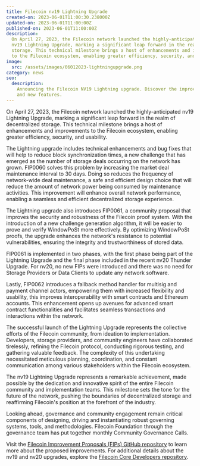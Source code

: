 ```yaml
---
title: Filecoin nv19 Lightning Upgrade
created-on: 2023-06-01T11:00:30.238000Z
updated-on: 2023-06-01T11:00:00Z
published-on: 2023-06-01T11:00:00Z
description:
  On April 27, 2023, the Filecoin network launched the highly-anticipated
  nv19 Lightning Upgrade, marking a significant leap forward in the realm of decentralized
  storage. This technical milestone brings a host of enhancements and improvements
  to the Filecoin ecosystem, enabling greater efficiency, security, and usability.
image:
  src: /assets/images/06012023-lightningupgrade.png
category: news
seo:
  description:
    Announcing the Filecoin NV19 Lightning upgrade. Discover the improvements
    and new features.
---
```


On April 27, 2023, the Filecoin network launched the highly-anticipated nv19 Lightning Upgrade, marking a significant leap forward in the realm of decentralized storage. This technical milestone brings a host of enhancements and improvements to the Filecoin ecosystem, enabling greater efficiency, security, and usability.

The Lightning upgrade includes technical enhancements and bug fixes that will help to reduce block synchronization times, a new challenge that has emerged as the number of storage deals occurring on the network has grown. FIP0060 solves this problem by increasing the market deal maintenance interval to 30 days. Doing so reduces the frequency of network-wide deal maintenance, a safe and efficient design choice that will reduce the amount of network power being consumed by maintenance activities. This improvement will enhance overall network performance, enabling a seamless and efficient decentralized storage experience.

The Lightning upgrade also introduces FIP0061, a community proposal that improves the security and robustness of the Filecoin proof system. With the introduction of a new challenge generation algorithm, it will be easier to prove and verify WindowPoSt more effectively. By optimizing WindowPoSt proofs, the upgrade enhances the network's resistance to potential vulnerabilities, ensuring the integrity and trustworthiness of stored data.

FIP0061 is implemented in two phases, with the first phase being part of the Lightning Upgrade and the final phase included in the recent nv20 Thunder Upgrade. For nv20, no new FIPs were introduced and there was no need for Storage Providers or Data Clients to update any network software.

Lastly, FIP0062 introduces a fallback method handler for multisig and payment channel actors, empowering them with increased flexibility and usability, this improves interoperability with smart contracts and Ethereum accounts. This enhancement opens up avenues for advanced smart contract functionalities and facilitates seamless transactions and interactions within the network.

The successful launch of the Lightning Upgrade represents the collective efforts of the Filecoin community, from ideation to implementation. Developers, storage providers, and community engineers have collaborated tirelessly, refining the Filecoin protocol, conducting rigorous testing, and gathering valuable feedback. The complexity of this undertaking necessitated meticulous planning, coordination, and constant communication among various stakeholders within the Filecoin ecosystem.

The nv19 Lightning Upgrade represents a remarkable achievement, made possible by the dedication and innovative spirit of the entire Filecoin community and implementation teams. This milestone sets the tone for the future of the network, pushing the boundaries of decentralized storage and reaffirming Filecoin's position at the forefront of the industry.

Looking ahead, governance and community engagement remain critical components of designing, driving and instantiating robust governing systems, tools, and methodologies. Filecoin Foundation through the governance team has put together monthly Community Governance Calls.

Visit the [Filecoin Improvement Proposals (FIPs) GitHub repository](https://github.com/filecoin-project/FIPs) to learn more about the proposed improvements. For additional details about the nv19 and nv20 upgrades, explore the [Filecoin Core Developers repository](https://github.com/filecoin-project/core-devs).
